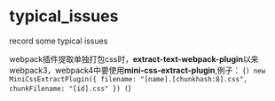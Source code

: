 # typical_issues
record some typical issues 

webpack插件提取单独打包css时，**extract-text-webpack-plugin**以来webpack3，webpack4中要使用**mini-css-extract-plugin**,例子：
(```)
new MiniCssExtractPlugin({
    filename: "[name].[chunkhash:8].css",
    chunkFilename: "[id].css"
})
(```)
